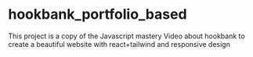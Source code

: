 # hookbank_portfolio_based
This project is a copy of the Javascript mastery Video about hookbank to create a beautiful website with react+tailwind and responsive design
